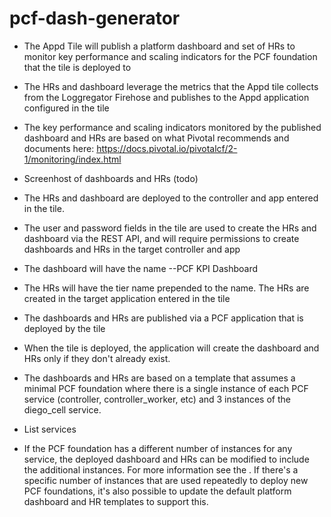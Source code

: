 # pcf-dash-generator
- The Appd Tile will publish a platform dashboard and set of HRs to monitor key performance and scaling indicators for the PCF foundation that the tile is deployed to
- The HRs and dashboard leverage the metrics that the Appd tile collects from the Loggregator Firehose and publishes to the Appd application configured in the tile
- The key performance and scaling indicators monitored by the published dashboard and HRs are based on what Pivotal recommends and documents here:
https://docs.pivotal.io/pivotalcf/2-1/monitoring/index.html
- Screenhost of dashboards and HRs (todo)
- The HRs and dashboard are deployed to the controller and app entered in the tile.
- The user and password fields in the tile are used to create the HRs and dashboard via the REST API, and will require permissions to create dashboards and HRs in the target controller and app
 

- The dashboard will have the name <app name>-<tile name>-PCF KPI Dashboard
- The HRs will have the tier name prepended to the name. The HRs are created in the target application entered in the tile
- The dashboards and HRs are published via a PCF application that is deployed by the tile
- When the tile is deployed, the application will create the dashboard and HRs only if they don't already exist.
- The dashboards and HRs are based on a template that assumes a minimal PCF foundation where there is a single instance of each PCF service (controller, controller_worker, etc) and 3 instances of the diego_cell service.
- List services
- If the PCF foundation has a different number of instances for any service, the deployed dashboard and HRs can be modified to include the additional instances. For more information see the <github repo>. If there's a specific number of instances that are used repeatedly to deploy new PCF foundations, it's also possible to update the default platform dashboard and HR templates to support this.
